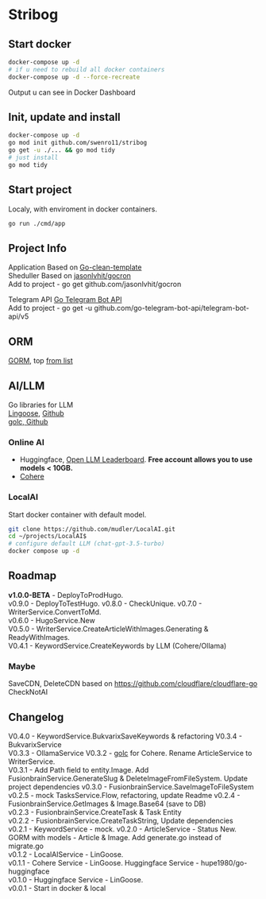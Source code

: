 
# Stribog

## Start docker
```bash
docker-compose up -d
# if u need to rebuild all docker containers
docker-compose up -d --force-recreate
```
Output u can see in Docker Dashboard

## Init, update and install
```bash
docker-compose up -d
go mod init github.com/swenro11/stribog
go get -u ./... && go mod tidy 
# just install
go mod tidy
```

## Start project 
Localy, with enviroment in docker containers.  
```bash
go run ./cmd/app
```

## Project Info
Application Based on [Go-clean-template](https://github.com/evrone/go-clean-template)  
Sheduller Based on [jasonlvhit/gocron](https://github.com/jasonlvhit/gocron)  
Add to project - go get github.com/jasonlvhit/gocron  

Telegram API [Go Telegram Bot API](https://go-telegram-bot-api.dev/)  
Add to project - go get -u github.com/go-telegram-bot-api/telegram-bot-api/v5 

## ORM
[GORM](https://gorm.io/), top [from list](https://github.com/d-tsuji/awesome-go-orms) 

## AI/LLM
Go libraries for LLM  
[Lingoose](https://lingoose.io/), [Github](https://github.com/henomis/lingoose)  
[golc, Github](https://github.com/hupe1980/golc)  

### Online AI
- Huggingface, [Open LLM Leaderboard](https://huggingface.co/spaces/HuggingFaceH4/open_llm_leaderboard). **Free account allows you to use models < 10GB.**  
- [Cohere](https://cohere.com/) 

### LocalAI
Start docker container with default model.  
```bash
git clone https://github.com/mudler/LocalAI.git 
cd ~/projects/LocalAI$ 
# configure default LLM (chat-gpt-3.5-turbo)
docker compose up -d
```

## Roadmap
**v1.0.0-BETA** - DeployToProdHugo.  
v0.9.0 - DeployToTestHugo. 
v0.8.0 - CheckUnique. 
v0.7.0 - WriterService.ConvertToMd.  
v0.6.0 - HugoService.New  
V0.5.0 - WriterService.CreateArticleWithImages.Generating & ReadyWithImages.    
V0.4.1 - KeywordService.CreateKeywords by LLM (Cohere/Ollama)

### Maybe
SaveCDN, DeleteCDN based on https://github.com/cloudflare/cloudflare-go  
CheckNotAI

## Changelog
V0.4.0 - KeywordService.BukvarixSaveKeywords & refactoring
V0.3.4 - BukvarixService  
V0.3.3 - OllamaService
V0.3.2 - [golc](https://github.com/hupe1980/golc) for Cohere. Rename ArticleService to WriterService.  
V0.3.1 - Add Path field to entity.Image. Add FusionbrainService.GenerateSlug & DeleteImageFromFileSystem. Update project dependencies
v0.3.0 - FusionbrainService.SaveImageToFileSystem
v0.2.5 - mock TasksService.Flow, refactoring, update Readme 
v0.2.4 - FusionbrainService.GetImages & Image.Base64 (save to DB)   
v0.2.3 - FusionbrainService.CreateTask & Task Entity  
v0.2.2 - FusionbrainService.CreateTaskString, Update dependencies  
v0.2.1 - KeywordService - mock. 
v0.2.0 - ArticleService - Status New. GORM with models - Article & Image. Add generate.go instead of migrate.go  
v0.1.2 - LocalAIService - LinGoose.  
v0.1.1 - Cohere Service - LinGoose. Huggingface Service - hupe1980/go-huggingface  
v0.1.0 - Huggingface Service - LinGoose.  
v0.0.1 - Start in docker & local  
